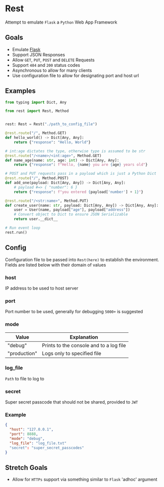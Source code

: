 # Rest

Attempt to emulate `Flask` a `Python` Web App Framework

## Goals

- Emulate [Flask](https://github.com/pallets/flask)
- Support JSON Responses
- Allow `GET`, `PUT`, `POST` and `DELETE` Requests
- Support `404` and `200` status codes
- Asynchronous to allow for many clients
- Use configuration file to allow for designating port and host url

## Examples

```python
from typing import Dict, Any

from rest import Rest, Method


rest: Rest = Rest("./path_to_config_file")

@rest.route("/", Method.GET)
def hello_world() -> Dict[Any, Any]:
    return {"response": "Hello, World"}

# int:age dictates the type, otherwise type is assumed to be str
@rest.route("/<name>/<int:age>", Method.GET)
def name_age(name: str, age: int) -> Dict[Any, Any]:
    return {"response": f"Hello, {name} you are {age} years old"}

# POST and PUT requests pass in a payload which is just a Python Dict
@rest.route("/", Method.POST)
def add_one(payload: Dict[Any, Any]) -> Dict[Any, Any]:
    # payload #=> { "number": 6 }
    return {"response": f"you entered {payload['number'] + 1}"}

@rest.route("/<str:name>", Method.PUT)
def create_user(name: str, payload: Dict[Any, Any]) -> Dict[Any, Any]:
    user = User(name, payload["age"], payload["address"])
    # Convert object to Dict to ensure JSON Serializable
    return user.__dict__

# Run event loop
rest.run()
```

## Config

Configuration file to be passed into `Rest(here)` to establish the environment.
Fields are listed below with their domain of values

### host

IP address to be used to host server

### port

Port number to be used, generally for debugging `5000+` is suggested

### mode

| Value        | Explanation                             |
| ------------ | --------------------------------------- |
| "debug"      | Prints to the console and to a log file |
| "production" | Logs only to specified file             |

### log_file

`Path` to file to log to

### secret

Super secret passcode that should not be shared, provided to `JWT`

### Example

```json
{
  "host": "127.0.0.1",
  "port": 8888,
  "mode": "debug",
  "log_file": "log_file.txt"
  "secret": "super_secret_passcodes"
}
```

## Stretch Goals

- Allow for `HTTPs` support via something similar to `Flask` 'adhoc' argument
